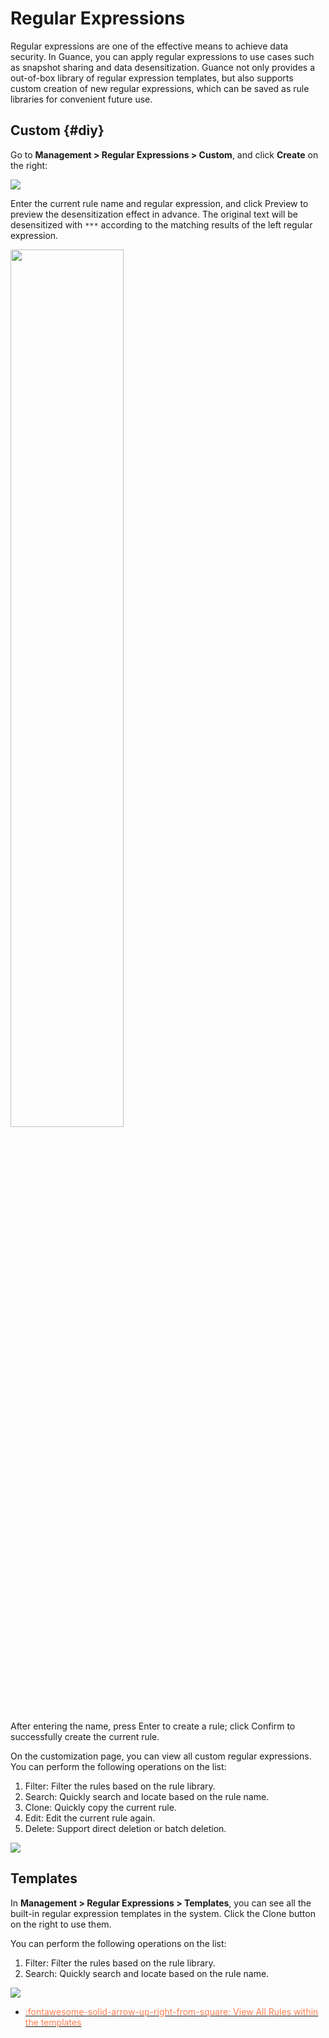 # Regular Expressions

Regular expressions are one of the effective means to achieve data security. In Guance, you can apply regular expressions to use cases such as snapshot sharing and data desensitization. Guance not only provides a out-of-box library of regular expression templates, but also supports custom creation of new regular expressions, which can be saved as rule libraries for convenient future use.

## Custom {#diy}

Go to **Management > Regular Expressions > Custom**, and click **Create** on the right:

![](img/regrex.png)

Enter the current rule name and regular expression, and click Preview to preview the desensitization effect in advance. The original text will be desensitized with `***` according to the matching results of the left regular expression.

<img src="../img/regrex-3.png" width="60%" >

After entering the name, press Enter to create a rule; click Confirm to successfully create the current rule.

On the customization page, you can view all custom regular expressions. You can perform the following operations on the list:

1. Filter: Filter the rules based on the rule library.
2. Search: Quickly search and locate based on the rule name.
3. Clone: Quickly copy the current rule.
4. Edit: Edit the current rule again.
5. Delete: Support direct deletion or batch deletion.

![](img/regrex-1.png)

## Templates

In **Management > Regular Expressions > Templates**, you can see all the built-in regular expression templates in the system. Click the Clone button on the right to use them.

You can perform the following operations on the list:

1. Filter: Filter the rules based on the rule library.
2. Search: Quickly search and locate based on the rule name.

![](img/regrex-2.png)

<div class="grid cards" markdown>

- [<font color="coral"> :fontawesome-solid-arrow-up-right-from-square: View All Rules within the templates</font>](./regex-template.md)

</div>
